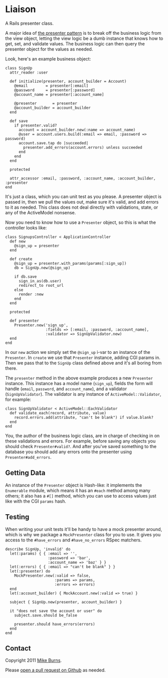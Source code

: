 Liaison
=======

A Rails presenter class.

A major idea of [the presenter pattern](http://blog.jayfields.com/2007/03/rails-presenter-pattern.html) is to break off the business logic from the view object, letting the view logic be a dumb instance that knows how to get, set, and validate values. The business logic can then query the presenter object for the values as needed.

Look, here's an example business object:

    class SignUp
      attr_reader :user

      def initialize(presenter, account_builder = Account)
        @email        = presenter[:email]
        @password     = presenter[:password]
        @account_name = presenter[:account_name]
    
        @presenter       = presenter
        @account_builder = account_builder
      end
    
      def save
        if presenter.valid?
          account = account_builder.new(:name => account_name)
          @user = account.users.build(:email => email, :password => password)
          account.save.tap do |succeeded|
            presenter.add_errors(account.errors) unless succeeded
          end
        end
      end
    
      protected
    
      attr_accessor :email, :password, :account_name, :account_builder, :presenter
    end

It's just a class, which you can unit test as you please. A presenter object is passed in, then we pull the values out, make sure it's valid, and add errors to it as needed. This class does not deal directly with validations, state, or any of the ActiveModel nonsense.

Now you need to know how to use a `Presenter` object, so this is what the controller looks like:

    class SignupsController < ApplicationController
      def new
        @sign_up = presenter
      end
    
      def create
        @sign_up = presenter.with_params(params[:sign_up])
        db = SignUp.new(@sign_up)
    
        if db.save
          sign_in_as(db.user)
          redirect_to root_url
        else
          render :new
        end
      end
      
      protected
      
      def presenter
        Presenter.new('sign_up',
                      :fields => [:email, :password, :account_name],
                      :validator => SignUpValidator.new)
      end
    end

In our `new` action we simply set the `@sign_up` i-var to an instance of the `Presenter`. In `create` we use that `Presenter` instance, adding CGI params in. Then we pass that to the `SignUp` class defined above and it's all boring from there.

The `presenter` method in the above example produces a new `Presenter` instance. This instance has a model name (`sign_up`), fields the form will handle (`email`, `password`, and `account_name`), and a validator (`SignUpValidator`). The validator is any instance of `ActiveModel::Validator`, for example:

    class SignUpValidator < ActiveModel::EachValidator
      def validate_each(record, attribute, value)
        record.errors.add(attribute, "can't be blank") if value.blank?
      end
    end

You, the author of the business logic class, are in charge of checking in on these validations and errors. For example, before saving any objects you should check `Presenter#valid?`. And after you've saved something to the database you should add any errors onto the presenter using `Presenter#add_errors`.

Getting Data
----------

An instance of the `Presenter` object is Hash-like: it implements the `Enumerable` module, which means it has an `#each` method among many others; it also has a `#[]` method, which you can use to access values just like with the CGI `params` hash.

Testing
-------

When writing your unit tests it'll be handy to have a mock presenter around, which is why we package a `MockPresenter` class for you to use. It gives you access to the `#have_errors` and `#have_no_errors` RSpec matchers.


    describe SignUp, 'invalid' do
      let(:params) { { :email => '',
                       :password => 'bar',
                       :account_name => 'baz' } }
      let(:errors) { { :email => "can't be blank" } }
      let(:presenter) do
        MockPresenter.new(:valid => false,
                          :params => params,
                          :errors => errors)
      end
      let(:account_builder) { MockAccount.new(:valid => true) }
    
      subject { SignUp.new(presenter, account_builder) }
    
      it "does not save the account or user" do
        subject.save.should be_false

        presenter.should have_errors(errors)
      end
    end

Contact
-------

Copyright 2011 [Mike Burns](http://mike-burns.com/).

Please [open a pull request on Github](https://github.com/mike-burns/liaison/pulls) as needed.
